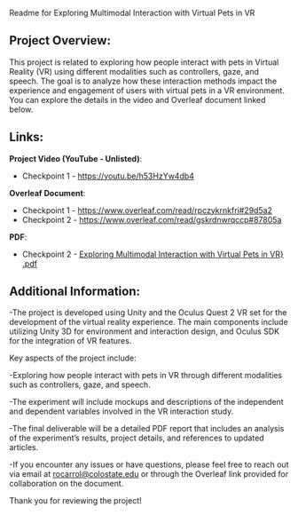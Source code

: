 Readme for Exploring Multimodal Interaction with Virtual Pets in VR

Project Overview:
-----------------
This project is related to exploring how people interact with pets in Virtual Reality (VR) using different modalities such as controllers, gaze, and speech. The goal is to analyze how these interaction methods impact the experience and engagement of users with virtual pets in a VR environment. You can explore the details in the video and Overleaf document linked below.

Links:
------
**Project Video (YouTube - Unlisted)**:
   - Checkpoint 1 - https://youtu.be/h53HzYw4db4

**Overleaf Document**:
   - Checkpoint 1 - https://www.overleaf.com/read/rpczykrnkfrj#29d5a2
   - Checkpoint 2 - https://www.overleaf.com/read/gskrdnwrqccp#87805a
     
**PDF**:
   - Checkpoint 2 - [Exploring Multimodal Interaction with Virtual Pets in VR} .pdf](https://github.com/user-attachments/files/19802349/Exploring.Multimodal.Interaction.with.Virtual.Pets.in.VR.pdf)


Additional Information:
------------------------
-The project is developed using Unity and the Oculus Quest 2 VR set for the development of the 	virtual reality experience. The main components include utilizing Unity 3D for environment and interaction design, and Oculus SDK for the integration of VR features.

Key aspects of the project include:

-Exploring how people interact with pets in VR through different modalities such as controllers, gaze, and speech.

-The experiment will include mockups and descriptions of the independent and dependent variables involved in the VR interaction study.

-The final deliverable will be a detailed PDF report that includes an analysis of the experiment’s results, project details, and references to updated articles.

-If you encounter any issues or have questions, please feel free to reach out via email at rocarrol@colostate.edu or through the Overleaf link provided for collaboration on the document.

Thank you for reviewing the project!
